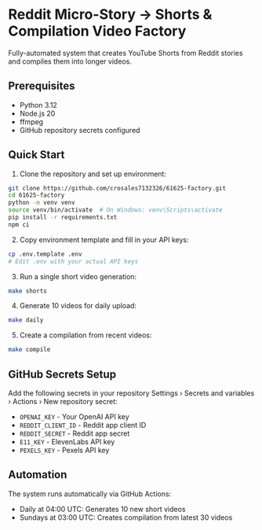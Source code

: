 # Reddit Micro-Story → Shorts & Compilation Video Factory

Fully-automated system that creates YouTube Shorts from Reddit stories and compiles them into longer videos.

## Prerequisites

- Python 3.12
- Node.js 20
- ffmpeg
- GitHub repository secrets configured

## Quick Start

1. Clone the repository and set up environment:
```bash
git clone https://github.com/crosales7132326/61625-factory.git
cd 61625-factory
python -m venv venv
source venv/bin/activate  # On Windows: venv\Scripts\activate
pip install -r requirements.txt
npm ci
```

2. Copy environment template and fill in your API keys:
```bash
cp .env.template .env
# Edit .env with your actual API keys
```

3. Run a single short video generation:
```bash
make shorts
```

4. Generate 10 videos for daily upload:
```bash
make daily
```

5. Create a compilation from recent videos:
```bash
make compile
```

## GitHub Secrets Setup

Add the following secrets in your repository Settings › Secrets and variables › Actions › New repository secret:

- `OPENAI_KEY` - Your OpenAI API key
- `REDDIT_CLIENT_ID` - Reddit app client ID
- `REDDIT_SECRET` - Reddit app secret
- `E11_KEY` - ElevenLabs API key
- `PEXELS_KEY` - Pexels API key

## Automation

The system runs automatically via GitHub Actions:
- Daily at 04:00 UTC: Generates 10 new short videos
- Sundays at 03:00 UTC: Creates compilation from latest 30 videos
